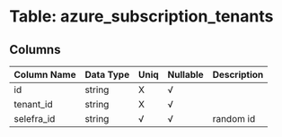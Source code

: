 # Table: azure_subscription_tenants

## Columns 

|  Column Name   |  Data Type  | Uniq | Nullable | Description | 
|  ----  | ----  | ----  | ----  | ---- | 
| id | string | X | √ |  | 
| tenant_id | string | X | √ |  | 
| selefra_id | string | √ | √ | random id | 


